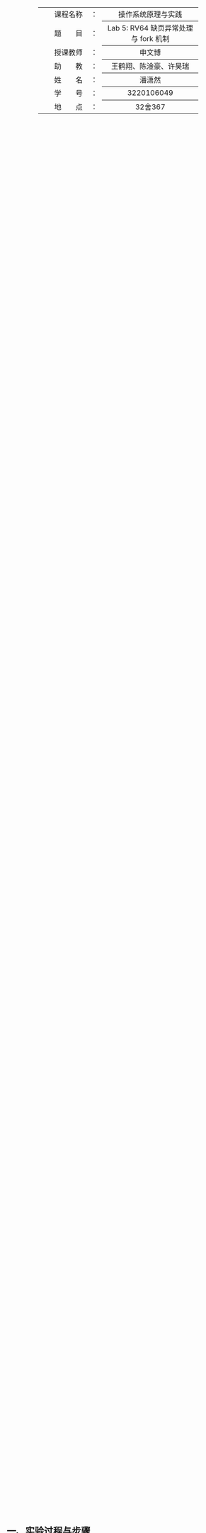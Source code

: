 <div class="cover" style="page-break-after:always;width:100%;height:100%;border:none;margin: 0 auto;text-align:center;">
    <div style="width:60%;margin: 0 auto;height:0;padding-bottom:10%;">
        </br>
        <img src="https://raw.githubusercontent.com/Keldos-Li/pictures/main/typora-latex-theme/ZJU-name.svg" alt="校名" style="width:100%;"/>
    </div>
    </br></br></br></br></br>
    <div style="width:60%;margin: 0 auto;height:0;padding-bottom:40%;">
        <img src="https://raw.githubusercontent.com/Keldos-Li/pictures/main/typora-latex-theme/ZJU-logo.svg" alt="校徽" style="width:100%;"/>
    </div>
    </br></br></br></br></br></br></br></br>
    </br>
    </br>
    <table style="border:none;text-align:center;width:72%;font-size:14px; margin: 0 auto;">
    <tbody style="font-size:12pt;">
        <tr style="font-weight:normal;"> 
            <td style="width:20%;text-align:right;">课程名称</td>
            <td style="width:2%">：</td> 
            <td style="width:40%;font-weight:normal;border-bottom: 1px solid;text-align:center;"> 操作系统原理与实践</td>     </tr>
        <tr style="font-weight:normal;"> 
            <td style="width:20%;text-align:right;">题　　目</td>
            <td style="width:2%">：</td> 
            <td style="width:40%;font-weight:normal;border-bottom: 1px solid;text-align:center;">Lab 5: RV64 缺页异常处理与 fork 机制</td>     </tr>
        <tr style="font-weight:normal;"> 
            <td style="width:20%;text-align:right;">授课教师</td>
            <td style="width:2%">：</td> 
            <td style="width:40%;font-weight:normal;border-bottom: 1px solid;text-align:center;">申文博</td>     </tr>
         <tr style="font-weight:normal;"> 
            <td style="width:20%;text-align:right;">助　　教</td>
            <td style="width:2%">：</td> 
            <td style="width:40%;font-weight:normal;border-bottom: 1px solid;text-align:center;">王鹤翔、陈淦豪、许昊瑞</td>     </tr>
        <tr style="font-weight:normal;"> 
            <td style="width:20%;text-align:right;">姓　　名</td>
            <td style="width:2%">：</td> 
            <td style="width:40%;font-weight:normal;border-bottom: 1px solid;text-align:center;">潘潇然</td>     </tr>
        <tr style="font-weight:normal;"> 
            <td style="width:20%;text-align:right;">学　　号</td>
            <td style="width:2%">：</td> 
            <td style="width:40%;font-weight:normal;border-bottom: 1px solid;text-align:center;">3220106049</td>     </tr>
         <tr style="font-weight:normal;"> 
            <td style="width:20%;text-align:right;">地　　点</td>
            <td style="width:2%">：</td> 
            <td style="width:40%;font-weight:normal;border-bottom: 1px solid;text-align:center;">32舍367</td>     </tr>
</tbody>              
</table></div>



## 一、实验过程与步骤

1. 在`user/Makefile`下进行修改。要注意是在`user`目录下进行修改，而不是根目录

   ```makefile
   TEST        = PFH1
   
   CFLAG		= ... -D$(TEST)
   ```

### 实现缺页异常处理

1. 在`defs.h`中加入以下内容

   ```c++
   #define VM_ANON 0x1
   #define VM_READ 0x2
   #define VM_WRITE 0x4
   #define VM_EXEC 0x8
   ```

2. 在`proc.h`中加入`vm_area_struct`和`mm_struct`的定义，并更新`task_struct`

3. 完成`find_vma`函数，实现对`vm_area_struct`的查找。我们根据传入的`addr`，遍历链表，查看`addr`是否落在某一块`vma`之中，若在则返回对应`vma`，否则返回`NULL`

   ```c++
   struct vm_area_struct *find_vma(struct mm_struct *mm, uint64_t addr) {
     struct vm_area_struct *vma = mm->mmap;
     while (vma != NULL) {
       if (addr >= vma->vm_start && addr < vma->vm_end) {
         return vma;
       }
       vma = vma->vm_next;
     }
     return NULL;
   }
   ```

4. 完成`do_mmap`函数。这里我们需要根据`vm_area_struct`结构体的定义，对其赋值。完成赋值后，我们将其添加到链表之中。如果链表为空，那么我们直接将`mm->mmap`赋值为`new_vma`即可，否则我们将其遍历到末尾，并将`new_vma`连接到链表末尾。

   ```c++
   uint64_t do_mmap(struct mm_struct *mm, uint64_t addr, uint64_t len,
                    uint64_t vm_pgoff, uint64_t vm_filesz, uint64_t flags) {
     struct vm_area_struct *new_vma = (struct vm_area_struct *)kalloc();
     new_vma->vm_start = addr;
     new_vma->vm_end = addr + len;
     new_vma->vm_flags = flags;
     new_vma->vm_pgoff = vm_pgoff;
     new_vma->vm_filesz = vm_filesz;
     new_vma->vm_next = NULL;
     new_vma->vm_prev = NULL;
     new_vma->vm_mm = mm;
     struct vm_area_struct *vma;
     for (vma = mm->mmap; vma && vma->vm_next; vma = vma->vm_next);
     if (vma) {
       vma->vm_next = new_vma;
       new_vma->vm_prev = vma;
     } else {
       mm->mmap = new_vma;
     }
   
     return addr;
   }
   ```

5. 修改`task_init`和`load_program`，因为这时我们在初始化阶段只需要建立一个VMA即可，其他操作在后面完成。这样，我们的`task_init`只需要在复制`swapper_pg_dir`后，调用`load_program`把elf的地址添加到vma链表中即可，同时调用结束后把用户栈对应地址添加到vma链表中即可。

   ```c++
   void load_program(struct task_struct *task) {
     ...
     for (int i = 0; i < ehdr->e_phnum; ++i) {
       Elf64_Phdr *phdr = phdrs + i;
       if (phdr->p_type == PT_LOAD) {
         uint64_t start_pg = phdr->p_vaddr;
         uint64_t pg_offset = phdr->p_vaddr & 0xfff;
         uint64_t size = phdr->p_memsz + pg_offset;
         uint64_t perm = ((phdr->p_flags & PF_X) << 3) |
                         ((phdr->p_flags & PF_W) << 1) |
                         ((phdr->p_flags & PF_R) >> 1);
         do_mmap(&task->mm, start_pg, phdr->p_memsz, phdr->p_offset,
                 phdr->p_filesz, perm);
         ...
       }
     }
     task->thread.sepc = (uint64_t)ehdr->e_entry;
   }
   void task_init() {
       ...
       memcpy((void *)task[i]->pgd, (void *)swapper_pg_dir, PGSIZE);
       // 将uapp所在的页面映射到每个进程的页表中
       load_program(task[i]);
       do_mmap(&task[i]->mm, USER_END - PGSIZE, PGSIZE, 0, PGSIZE,
               VM_READ | VM_WRITE | VM_ANON);
       // delete in lab5 for demand paging
       // 用户态栈
       // void *user_stack_page = kalloc();
       // if (!user_stack_page) {
       //   printk("kalloc failed\n");
       //   return;
       // }
       // create_mapping(task[i]->pgd, USER_END - PGSIZE,
       //                (uint64_t)user_stack_page - PA2VA_OFFSET, PGSIZE, 0x17);
       // end delete
     }
   
     printk("...task_init done!\n");
   }
   ```

   完成后我们运行就可以发现出现如下page fault，符合预期

   <div align="center"><img src="https://pixe1ran9e.oss-cn-hangzhou.aliyuncs.com/image-20241204001656104.png" alt="image-20241204001656104" style="zoom: 80%;" /></div>

6. 实现`do_page_fault`函数及相关逻辑

   - 首先在`trap_handler`中添加判断`scause`若是page fault则调用此函数进行处理

     ```c++
     else if (scause == 0xc || scause == 0xd || scause == 0xf) {
           Log("[PID = %d PC = %lx] Valid page fault at [0x%lx] with cause %d",
               current->pid, regs->sepc, regs->stval, scause);
           do_page_fault(regs);
         }
     ```

   - 其次在`pt_regs`中添加`stval`以便后续调用，稍微修改`_traps`

     ```c++
     // proc.h
     struct pt_regs {
       uint64_t s[32];
       uint64_t sepc;
       uint64_t sstatus;
       uint64_t stval;
     };
     
     // entry.S
     _skip_init_traps:
         addi sp, sp, -280
         ...
         csrr t0, stval
         sd t0, 272(sp)
     
         ...
         ld t0, 272(sp)
         csrw stval, t0
         ...
         addi sp, sp, 280
     ```

   - 接下来我们首先通过`stval`获取出错的虚拟地址。之后我们在通过`find_vma`中寻找此虚拟地址，若不能找到输出对应错误。接下来，我们是否有合适的权限处理page fault，比如触发的是 instruction page fault 但 vma 权限不允许执行。处理好之后，我们分配一个新页。

     接下来我们判断`vma`，若当前为匿名空间，那么我们直接`create_mapping`映射`bad_address`所在页即可。否则，我们需要从ELF中读取数据，填充后再映射到用户空间。这里我们首先通过`PGROUNDDOWN`这个宏来判断bad_address是否在Segment的第一页或者最后一页。之后我们再分别计算`vm_start`在第一页的偏移量`begin_offset`以及该Segment在最后一页剩余的空间`end_remain`，因为我们需要通过这两个值计算需要映射的空间大小。

     如果bad_address同时在第一页和最后一页，即Segment只有一页，实际映射空间大小是一页的大小减去`begin_offset`和`end_remain`；若只在第一页，减去前者即可；若只在最后一页，减去后者即可；否则，正常映射一页即可。最后同样利用`create_mapping`进行映射。

     ```c++
     void do_page_fault(struct pt_regs *regs, uint64_t scause) {
       uint64_t bad_address = regs->stval;
       struct vm_area_struct *vma = find_vma(&current->mm, bad_address);
       if (!vma)
         Err("Fail to find vma when doing page fault at [0x%lx]\n", bad_address);
         
       if ((vma->vm_flags & VM_EXEC == 0) && scause == 0xc ||
           (vma->vm_flags & VM_READ == 0) && scause == 0xd ||
           (vma->vm_flags & VM_WRITE == 0) && scause == 0xf)
         Err("Catch wrong page fault at [0x%lx] with no permission, cause %lx\n",
             bad_address, scause);
         
       uint64_t page = (uint64_t)alloc_page();
       memset((void *)page, 0, PAGE_SIZE);
       if (!(vma->vm_flags & VM_ANON)) {
         uint64_t begin_offset = vma->vm_start & 0xfff;
         uint64_t end_remain = PGSIZE - (vma->vm_start + vma->vm_filesz) & 0xfff;
         uint64_t first_flag = 0, last_flag = 0;
         if (PGROUNDDOWN(bad_address) == PGROUNDDOWN(vma->vm_start)) first_flag = 1;
         if (PGROUNDDOWN(bad_address) ==
             PGROUNDDOWN(vma->vm_start + vma->vm_filesz - 1))
           last_flag = 1;
         if (first_flag && last_flag)
           memcpy((void *)(page + begin_offset),
                  (void *)((uint64_t)_sramdisk + vma->vm_pgoff),
                  PGSIZE - begin_offset - end_remain);
         else if (first_flag)
           memcpy((void *)page + begin_offset,
                  (void *)((uint64_t)_sramdisk + vma->vm_pgoff),
                  PGSIZE - begin_offset);
         else if (last_flag)
           memcpy((void *)page,
                  (void *)((uint64_t)_sramdisk + vma->vm_pgoff +
                           PGROUNDDOWN(bad_address) - vma->vm_start),
                  PGSIZE - end_remain);
         else
           memcpy((void *)page,
                  (void *)((uint64_t)_sramdisk + vma->vm_pgoff +
                           PGROUNDDOWN(bad_address) - vma->vm_start),
                  PGSIZE);
       }
       uint64_t perm = 0x11 | (vma->vm_flags & VM_EXEC) |
                       (vma->vm_flags & VM_WRITE) | (vma->vm_flags & VM_READ);
       create_mapping(current->pgd, PGROUNDDOWN(bad_address), page - PA2VA_OFFSET,
                      PGSIZE, perm);
     }
     ```

7. 测试缺页处理

   - `make run TEST=PFH1` 可以发现得到了和lab4中一样的结果。同时可以发现我们只在`set_up_final`函数中进行了三次映射。同时只有第一次进行每个进程才会触发page fault，

     <div align="center"><img src="https://pixe1ran9e.oss-cn-hangzhou.aliyuncs.com/image-20241204003956068.png" alt="image-20241204003956068" style="zoom:67%;" /></div>

     <div align="center"><img src="https://pixe1ran9e.oss-cn-hangzhou.aliyuncs.com/image-20241204004015883.png" alt="image-20241204004015883" style="zoom:75%;" /></div>

   - `make run TEST=PFH2` 可以发现映射的虚拟地址空间会缺少一页，符合预期。

     <div align="center"><img src="https://pixe1ran9e.oss-cn-hangzhou.aliyuncs.com/image-20241204004343183.png" alt="image-20241204004343183" style="zoom:67%;" /></div>

### 实现fork系统调用

1. 修改`proc`相关代码，使其只初始化一个进程，其他进程保留为NULL等待fork创建。我们增加全局变量`nr_tasks`，并初始化为2，即一个idle线程加一个内核线程。在`task_init`和`schedule`函数中将所有`NR_TASKS`改成`nr_tasks`即可

2. 在`syscall.h`中添加`#define SYS_CLONE 220`。并在`sys_call`中增加对`SYS_CLONE`的判断

   ```c++
   void sys_call(struct pt_regs *regs) {
     //   printk("syscall %d\n", regs->s[17]);
     if (regs->s[17] == SYS_WRITE)
       sys_write(regs);
     else if (regs->s[17] == SYS_GETPID)
       sys_getpid(regs);
     else if (regs->s[17] == SYS_CLONE)
       do_fork(regs);
   }
   ```

3. 之后，我们逐步完成`do_fork`函数

   - 首先创建新`task_struct`变量并拷贝内核栈，设置对应值。我们首先将父进程所有信息复制到新进程上，也包括内核栈，因为内核栈和 `task_struct` 在同一个页的高低地址上。之后根据`nr_tasks`赋值`pid`，更新`task`数组，初始化`mm.mmap`为NULL。之后，我们将新进程的`thread.ra`设置为`_ret_from_fork`的地址，其中`_ret_from_fork`如下，使得子进程在离开函数后可以返回到`trap_handler`下一行，即会认为自己刚从trap中返回。之后，我们将`thread.sscratch`设置为当前`sccratch`的值，这是因为原本这其中就存着父进程用户栈指针的虚拟地址。

     在这之后，对于子进程，其`pt_regs`在`task_struct`中的偏移应该与父进程一致，这样我们就可以得到正确的`pt_regs`地址，而这个地址就是`thread.sp`的值。

     然后我们还要将子进程`pt_regs`的`s[10](a0)`设置为0，`sepc`加4，同时将`thread.sp`赋值给`s[2](sp)`

     ```c++
       struct task_struct *new_task = (struct task_struct *)kalloc();
       if (!new_task) {
         Err("kalloc new task failed");
       }
       memcpy((void *)new_task, (void *)current, PGSIZE);
       new_task->pid = nr_tasks;
       task[nr_tasks++] = new_task;
       new_task->state = TASK_RUNNING;
       new_task->thread.ra = (uint64_t)&__ret_from_fork;
       new_task->mm.mmap = NULL;
       new_task->thread.sscratch = csr_read(sscratch);
       struct pt_regs *child_regs =
           (struct pt_regs *)((uint64_t)new_task + (uint64_t)regs -
                              PGROUNDDOWN((uint64_t)regs));
       new_task->thread.sp = (uint64_t)child_regs;
       child_regs->s[10] = 0;
       child_regs->sepc += 4;
       child_regs->s[2] = new_task->thread.sp;
     ```

     ```assembly
     call trap_handler      
         .globl __ret_from_fork
     __ret_from_fork:
     ```

   - 之后我们创建子进程的页表。我们首先拷贝内核页表`swapper_pg_dir`。之后，我们遍历父进程(`current`)的vma。在遍历的第一步，我们先将父进程的每个vma添加到新进程的vma链表之中，这里的操作类似`do_mmap`中的操作。之后，我们按页访问每个vma对应的区域。对每一页，我们按我们在lab3中类似的方法walk页表，若遇到某一级页表Valid项为0，则说明该页未被映射，不需要继续后续处理。若存在对应的页表项，则复制此页表项内容并映射到新页表中。

     ```c++
     new_task->pgd = (uint64_t *)kalloc();
       if (!new_task->pgd) {
         Err("kalloc child pgd failed");
       }
       memcpy((void *)new_task->pgd, (void *)swapper_pg_dir, PGSIZE);
       struct vm_area_struct *vma = current->mm.mmap;
       while (vma) {
         struct vm_area_struct *new_vma = (struct vm_area_struct *)kalloc();
         if (!new_vma) {
           Err("kalloc new vma failed");
         }
         memcpy((void *)new_vma, (void *)vma, sizeof(struct vm_area_struct));
         new_vma->vm_prev = NULL;
         new_vma->vm_next = NULL;
         // 插入到子进程的 VMA 链表中
         if (new_task->mm.mmap == NULL) {
           new_task->mm.mmap = new_vma;
         } else {
           struct vm_area_struct *now = new_task->mm.mmap;
           while (now->vm_next) {
             now = now->vm_next;
           }
           now->vm_next = new_vma;
           new_vma->vm_prev = now;
         }
         // walk VMA 对应的每一页
         uint64_t addr = PGROUNDDOWN(vma->vm_start);
         while (addr < vma->vm_end) {
           uint64_t vpn2 = (addr >> 30) & 0x1ff;
           uint64_t vpn1 = (addr >> 21) & 0x1ff;
           uint64_t vpn0 = (addr >> 12) & 0x1ff;
           uint64_t *pte2 = &current->pgd[vpn2];
           if (!(*pte2 & PTE_V)) {
             addr += PGSIZE;
             continue;
           }
           uint64_t *pgtbl_lvl1;
           pgtbl_lvl1 = (uint64_t *)(((*pte2 >> 10) << 12) + PA2VA_OFFSET);
           uint64_t *pte1 = &pgtbl_lvl1[vpn1];
           if (!(*pte1 & PTE_V)) {
             addr += PGSIZE;
             continue;
           }
           uint64_t *pgtbl_lvl0;
           pgtbl_lvl0 = (uint64_t *)(((*pte1 >> 10) << 12) + PA2VA_OFFSET);
           uint64_t *pte = &pgtbl_lvl0[vpn0];
           if (*pte & PTE_V) {
             void *page = kalloc();
             if (!page) {
               Err("kalloc page failed");
             }
             memcpy(page, (void *)addr, PGSIZE);
             uint64_t perm = 0x11 | ((*pte) & 0xff);
             create_mapping(new_task->pgd, addr, (uint64_t)page - PA2VA_OFFSET,
                            PGSIZE, perm);
           }
           addr += PGSIZE;
         }
         vma = vma->vm_next;
       }
     ```

   - 最后，我们返回子进程的`pid`即可

     ```c++
     return new_task->pid;
     ```

4. 接下来，我们对fork进行测试

   - `make run TEST=FORK1` 观察输出可以发现，我们在每次fork的过程中，都对已有的页表项进行了复制和映射，同时每个进程的`global_variable`互不影响，并且page fault也都只对本进程中页表添加映射。

     ```c++
     ..setup_vm done!
     ...buddy_init done!
     ...mm_init done!
     [vm.c,86,create_mapping] root: ffffffe00020b000, [80200000, 80204000) -> [ffffffe000200000, ffffffe000204000), perm: 0b
     [vm.c,86,create_mapping] root: ffffffe00020b000, [80204000, 80205000) -> [ffffffe000204000, ffffffe000205000), perm: 03
     [vm.c,86,create_mapping] root: ffffffe00020b000, [80205000, 88200000) -> [ffffffe000205000, ffffffe008200000), perm: 07
     ..setup_vm_final done
     ...task_init done!
     2024 ZJU Operating System
     SET [PID = 1 PRIORITY = 7 COUNTER = 7]
     
     switch to [PID = 1 PRIORITY = 7 COUNTER = 7]
     [trap.c,34,trap_handler] [PID = 1 PC = 100e8] Valid page fault at [0x100e8] with cause 12
     [vm.c,86,create_mapping] root: ffffffe0002cf000, [802d2000, 802d3000) -> [10000, 11000), perm: 1f
     [trap.c,34,trap_handler] [PID = 1 PC = 101ac] Valid page fault at [0x3ffffffff8] with cause 15
     [vm.c,86,create_mapping] root: ffffffe0002cf000, [802d5000, 802d6000) -> [3ffffff000, 4000000000), perm: 17
     [vm.c,86,create_mapping] root: ffffffe0002d9000, [802db000, 802dc000) -> [10000, 11000), perm: 5f
     [vm.c,86,create_mapping] root: ffffffe0002d9000, [802df000, 802e0000) -> [3ffffff000, 4000000000), perm: d7
     [syscall.c,122,do_fork] [PID = 2] forked from [PID = 1]
     
     [trap.c,34,trap_handler] [PID = 1 PC = 10228] Valid page fault at [0x122d0] with cause 13
     [vm.c,86,create_mapping] root: ffffffe0002cf000, [802e2000, 802e3000) -> [12000, 13000), perm: 1f
     [trap.c,34,trap_handler] [PID = 1 PC = 11114] Valid page fault at [0x11114] with cause 12
     [vm.c,86,create_mapping] root: ffffffe0002cf000, [802e3000, 802e4000) -> [11000, 12000), perm: 1f
     [U-PARENT] pid: 1 is running! global_variable: 0
     [U-PARENT] pid: 1 is running! global_variable: 1
     [U-PARENT] pid: 1 is running! global_variable: 2
     
     switch to [PID = 2 PRIORITY = 7 COUNTER = 7]
     [trap.c,34,trap_handler] [PID = 2 PC = 101e0] Valid page fault at [0x122d0] with cause 13
     [vm.c,86,create_mapping] root: ffffffe0002d9000, [802e4000, 802e5000) -> [12000, 13000), perm: 1f
     [trap.c,34,trap_handler] [PID = 2 PC = 11114] Valid page fault at [0x11114] with cause 12
     [vm.c,86,create_mapping] root: ffffffe0002d9000, [802e5000, 802e6000) -> [11000, 12000), perm: 1f
     [U-CHILD] pid: 2 is running! global_variable: 0
     [U-CHILD] pid: 2 is running! global_variable: 1
     [U-CHILD] pid: 2 is running! global_variable: 2
     SET [PID = 1 PRIORITY = 7 COUNTER = 7]
     SET [PID = 2 PRIORITY = 7 COUNTER = 7]
     
     switch to [PID = 1 PRIORITY = 7 COUNTER = 7]
     [U-PARENT] pid: 1 is running! global_variable: 3
     [U-PARENT] pid: 1 is running! global_variable: 4
     [U-PARENT] pid: 1 is running! global_variable: 5
     
     switch to [PID = 2 PRIORITY = 7 COUNTER = 7]
     [U-CHILD] pid: 2 is running! global_variable: 3
     [U-CHILD] pid: 2 is running! global_variable: 4
     [U-CHILD] pid: 2 is running! global_variable: 5
     SET [PID = 1 PRIORITY = 7 COUNTER = 7]
     SET [PID = 2 PRIORITY = 7 COUNTER = 7]
     
     switch to [PID = 1 PRIORITY = 7 COUNTER = 7]
     [U-PARENT] pid: 1 is running! global_variable: 6
     ```

   - `make run TEST=FORK2`在此测试中，父进程给`global_variable`自增了三次，并且为 `placeholder` 中赋值了字符串之后才 fork 出子进程。因此，我们在输出中可以看到`pid`为1的进程第一次执行时，`global_variable`从0开始增加，并且不输出字符串。在fork后的`pid`为2的进程第一次执行时，`global_variable`就从3开始增加，并且输出了对应字符串`ZJU OS Lab5`，并且后续和父进程互不影响。

     ```c++
     ..setup_vm done!
     ...buddy_init done!
     ...mm_init done!
     [vm.c,86,create_mapping] root: ffffffe00020b000, [80200000, 80204000) -> [ffffffe000200000, ffffffe000204000), perm: 0b
     [vm.c,86,create_mapping] root: ffffffe00020b000, [80204000, 80205000) -> [ffffffe000204000, ffffffe000205000), perm: 03
     [vm.c,86,create_mapping] root: ffffffe00020b000, [80205000, 88200000) -> [ffffffe000205000, ffffffe008200000), perm: 07
     ..setup_vm_final done
     ...task_init done!
     2024 ZJU Operating System
     SET [PID = 1 PRIORITY = 7 COUNTER = 7]
     
     switch to [PID = 1 PRIORITY = 7 COUNTER = 7]
     [trap.c,34,trap_handler] [PID = 1 PC = 100e8] Valid page fault at [0x100e8] with cause 12
     [vm.c,86,create_mapping] root: ffffffe0002cf000, [802d2000, 802d3000) -> [10000, 11000), perm: 1f
     [trap.c,34,trap_handler] [PID = 1 PC = 101ac] Valid page fault at [0x3ffffffff8] with cause 15
     [vm.c,86,create_mapping] root: ffffffe0002cf000, [802d5000, 802d6000) -> [3ffffff000, 4000000000), perm: 17
     [trap.c,34,trap_handler] [PID = 1 PC = 101d0] Valid page fault at [0x12518] with cause 13
     [vm.c,86,create_mapping] root: ffffffe0002cf000, [802d8000, 802d9000) -> [12000, 13000), perm: 1f
     [trap.c,34,trap_handler] [PID = 1 PC = 112cc] Valid page fault at [0x112cc] with cause 12
     [vm.c,86,create_mapping] root: ffffffe0002cf000, [802d9000, 802da000) -> [11000, 12000), perm: 1f
     [trap.c,34,trap_handler] [PID = 1 PC = 10434] Valid page fault at [0x14520] with cause 13
     [vm.c,86,create_mapping] root: ffffffe0002cf000, [802da000, 802db000) -> [14000, 15000), perm: 1f
     [U] pid: 1 is running! global_variable: 0
     [U] pid: 1 is running! global_variable: 1
     [U] pid: 1 is running! global_variable: 2
     [trap.c,34,trap_handler] [PID = 1 PC = 10228] Valid page fault at [0x13520] with cause 15
     [vm.c,86,create_mapping] root: ffffffe0002cf000, [802db000, 802dc000) -> [13000, 14000), perm: 1f
     [vm.c,86,create_mapping] root: ffffffe0002dd000, [802df000, 802e0000) -> [10000, 11000), perm: 5f
     [vm.c,86,create_mapping] root: ffffffe0002dd000, [802e2000, 802e3000) -> [11000, 12000), perm: 5f
     [vm.c,86,create_mapping] root: ffffffe0002dd000, [802e3000, 802e4000) -> [12000, 13000), perm: df
     [vm.c,86,create_mapping] root: ffffffe0002dd000, [802e4000, 802e5000) -> [13000, 14000), perm: df
     [vm.c,86,create_mapping] root: ffffffe0002dd000, [802e5000, 802e6000) -> [14000, 15000), perm: df
     [vm.c,86,create_mapping] root: ffffffe0002dd000, [802e7000, 802e8000) -> [3ffffff000, 4000000000), perm: d7
     [syscall.c,122,do_fork] [PID = 2] forked from [PID = 1]
     
     [U-PARENT] pid: 1 is running! Message: ZJU OS Lab5
     [U-PARENT] pid: 1 is running! global_variable: 3
     [U-PARENT] pid: 1 is running! global_variable: 4
     [U-PARENT] pid: 1 is running! global_variable: 5
     
     switch to [PID = 2 PRIORITY = 7 COUNTER = 7]
     [U-CHILD] pid: 2 is running! Message: ZJU OS Lab5
     [U-CHILD] pid: 2 is running! global_variable: 3
     [U-CHILD] pid: 2 is running! global_variable: 4
     [U-CHILD] pid: 2 is running! global_variable: 5
     SET [PID = 1 PRIORITY = 7 COUNTER = 7]
     SET [PID = 2 PRIORITY = 7 COUNTER = 7]
     
     switch to [PID = 1 PRIORITY = 7 COUNTER = 7]
     [U-PARENT] pid: 1 is running! global_variable: 6
     [U-PARENT] pid: 1 is running! global_variable: 7
     [U-PARENT] pid: 1 is running! global_variable: 8
     
     switch to [PID = 2 PRIORITY = 7 COUNTER = 7]
     [U-CHILD] pid: 2 is running! global_variable: 6
     [U-CHILD] pid: 2 is running! global_variable: 7
     ```

   - `make run TEST=FORK3`

     - 首先测试程序如下，我们标记每次fork便于阐述

       ```c++
       #elif defined(FORK3)
       int global_variable = 0;
       
       int main() {
         printf("[U] pid: %ld is running! global_variable: %d\n", getpid(),
                global_variable++);
         fork(); // fork1
         fork(); // fork2
       
         printf("[U] pid: %ld is running! global_variable: %d\n", getpid(),
                global_variable++);
         fork(); // fork3
       
         while (1) {
           printf("[U] pid: %ld is running! global_variable: %d\n", getpid(),
                  global_variable++);
           wait(WAIT_TIME);
         }
       }
       ```

     - 接下来我们分析以下输出

       - 第一次`pid`为1的进程输出一次`global_variable`，并增加1。接下来马上就进行两次`fork`，分别对应`pid`为2和3的子进程，这两个进程的`global_variable`的值都为1。观察输出符合

         ```c++
         [syscall.c,122,do_fork] [PID = 2] forked from [PID = 1]
         [syscall.c,122,do_fork] [PID = 3] forked from [PID = 1]
         [U] pid: 2 is running! global_variable: 1
         [U] pid: 3 is running! global_variable: 1
         ```

       - 之后进程`pid=1`再输出一次`global_variable`，值为1，并增加1为2。接下来再进行`fork`，对应`pid`为4的子进程，`global_variable`初始值为2，符合预期。

         ```c++
         [syscall.c,122,do_fork] [PID = 4] forked from [PID = 1]
         [U] pid: 4 is running! global_variable: 2
         ```

       - 就此`pid=1`的进程完成所有`fork`，在运行完成进入`wait`后切换到`pid=2`的进程。前面提到过，此进程`global_variable`初始值为1。此进程从执行完`fork1`后一行开始执行，因此马上`fork`生成`pid=5`的进程，`global_variable`初始值同样也是1，因为没有自增。

         ```c++
         [syscall.c,122,do_fork] [PID = 5] forked from [PID = 2]
         [U] pid: 5 is running! global_variable: 1
         ```

       - 之后，`global_variable`自增一次变为2后，`fork`生成`pid=6`的进程，`global_variable`初始值为2，符合预期。

         ```c++
         [syscall.c,122,do_fork] [PID = 6] forked from [PID = 2]
         [U] pid: 6 is running! global_variable: 2
         ```

       - 之后`pid=3`的进程从执行完`fork2`后一行开始执行，自增1使得`global_variable`变成2后，`fork`生成`pid=7`的进程，`global_variable`为2，符合预期

         ```c++
         [syscall.c,122,do_fork] [PID = 7] forked from [PID = 3]
         [U] pid: 7 is running! global_variable: 2
         ```

       - 最后，`pid=5`的进程同样从执行完`fork2`后一行开始执行，自增1后同样`fork`生成`pid=8`的进程，`global_variable`为2，符合预期

         ```c++
         [syscall.c,122,do_fork] [PID = 8] forked from [PID = 5]
         [U] pid: 8 is running! global_variable: 2
         ```

       - 到此，所有进程程序都运行结束，均符合预期

     ```C++
     ..setup_vm done!
     ...buddy_init done!
     ...mm_init done!
     [vm.c,86,create_mapping] root: ffffffe00020b000, [80200000, 80204000) -> [ffffffe000200000, ffffffe000204000), perm: 0b
     [vm.c,86,create_mapping] root: ffffffe00020b000, [80204000, 80205000) -> [ffffffe000204000, ffffffe000205000), perm: 03
     [vm.c,86,create_mapping] root: ffffffe00020b000, [80205000, 88200000) -> [ffffffe000205000, ffffffe008200000), perm: 07
     ..setup_vm_final done
     ...task_init done!
     2024 ZJU Operating System
     SET [PID = 1 PRIORITY = 7 COUNTER = 7]
     
     switch to [PID = 1 PRIORITY = 7 COUNTER = 7]
     [trap.c,34,trap_handler] [PID = 1 PC = 100e8] Valid page fault at [0x100e8] with cause 12
     [vm.c,86,create_mapping] root: ffffffe0002cf000, [802d2000, 802d3000) -> [10000, 11000), perm: 1f
     [trap.c,34,trap_handler] [PID = 1 PC = 101ac] Valid page fault at [0x3ffffffff8] with cause 15
     [vm.c,86,create_mapping] root: ffffffe0002cf000, [802d5000, 802d6000) -> [3ffffff000, 4000000000), perm: 17
     [trap.c,34,trap_handler] [PID = 1 PC = 101c8] Valid page fault at [0x122b0] with cause 13
     [vm.c,86,create_mapping] root: ffffffe0002cf000, [802d8000, 802d9000) -> [12000, 13000), perm: 1f
     [trap.c,34,trap_handler] [PID = 1 PC = 11130] Valid page fault at [0x11130] with cause 12
     [vm.c,86,create_mapping] root: ffffffe0002cf000, [802d9000, 802da000) -> [11000, 12000), perm: 1f
     [U] pid: 1 is running! global_variable: 0
     [vm.c,86,create_mapping] root: ffffffe0002db000, [802dd000, 802de000) -> [10000, 11000), perm: 5f
     [vm.c,86,create_mapping] root: ffffffe0002db000, [802e0000, 802e1000) -> [11000, 12000), perm: 5f
     [vm.c,86,create_mapping] root: ffffffe0002db000, [802e1000, 802e2000) -> [12000, 13000), perm: df
     [vm.c,86,create_mapping] root: ffffffe0002db000, [802e3000, 802e4000) -> [3ffffff000, 4000000000), perm: d7
     [syscall.c,122,do_fork] [PID = 2] forked from [PID = 1]
     
     [vm.c,86,create_mapping] root: ffffffe0002e7000, [802e9000, 802ea000) -> [10000, 11000), perm: 5f
     [vm.c,86,create_mapping] root: ffffffe0002e7000, [802ec000, 802ed000) -> [11000, 12000), perm: 5f
     [vm.c,86,create_mapping] root: ffffffe0002e7000, [802ed000, 802ee000) -> [12000, 13000), perm: df
     [vm.c,86,create_mapping] root: ffffffe0002e7000, [802ef000, 802f0000) -> [3ffffff000, 4000000000), perm: d7
     [syscall.c,122,do_fork] [PID = 3] forked from [PID = 1]
     
     [U] pid: 1 is running! global_variable: 1
     [vm.c,86,create_mapping] root: ffffffe0002f3000, [802f5000, 802f6000) -> [10000, 11000), perm: 5f
     [vm.c,86,create_mapping] root: ffffffe0002f3000, [802f8000, 802f9000) -> [11000, 12000), perm: 5f
     [vm.c,86,create_mapping] root: ffffffe0002f3000, [802f9000, 802fa000) -> [12000, 13000), perm: df
     [vm.c,86,create_mapping] root: ffffffe0002f3000, [802fb000, 802fc000) -> [3ffffff000, 4000000000), perm: d7
     [syscall.c,122,do_fork] [PID = 4] forked from [PID = 1]
     
     [U] pid: 1 is running! global_variable: 2
     [U] pid: 1 is running! global_variable: 3
     [U] pid: 1 is running! global_variable: 4
     
     switch to [PID = 2 PRIORITY = 7 COUNTER = 7]
     [vm.c,86,create_mapping] root: ffffffe0002ff000, [80301000, 80302000) -> [10000, 11000), perm: 5f
     [vm.c,86,create_mapping] root: ffffffe0002ff000, [80304000, 80305000) -> [11000, 12000), perm: 5f
     [vm.c,86,create_mapping] root: ffffffe0002ff000, [80305000, 80306000) -> [12000, 13000), perm: df
     [vm.c,86,create_mapping] root: ffffffe0002ff000, [80307000, 80308000) -> [3ffffff000, 4000000000), perm: d7
     [syscall.c,122,do_fork] [PID = 5] forked from [PID = 2]
     
     [U] pid: 2 is running! global_variable: 1
     [vm.c,86,create_mapping] root: ffffffe00030b000, [8030d000, 8030e000) -> [10000, 11000), perm: 5f
     [vm.c,86,create_mapping] root: ffffffe00030b000, [80310000, 80311000) -> [11000, 12000), perm: 5f
     [vm.c,86,create_mapping] root: ffffffe00030b000, [80311000, 80312000) -> [12000, 13000), perm: df
     [vm.c,86,create_mapping] root: ffffffe00030b000, [80313000, 80314000) -> [3ffffff000, 4000000000), perm: d7
     [syscall.c,122,do_fork] [PID = 6] forked from [PID = 2]
     
     [U] pid: 2 is running! global_variable: 2
     [U] pid: 2 is running! global_variable: 3
     [U] pid: 2 is running! global_variable: 4
     
     switch to [PID = 3 PRIORITY = 7 COUNTER = 7]
     [U] pid: 3 is running! global_variable: 1
     [vm.c,86,create_mapping] root: ffffffe000317000, [80319000, 8031a000) -> [10000, 11000), perm: 5f
     [vm.c,86,create_mapping] root: ffffffe000317000, [8031c000, 8031d000) -> [11000, 12000), perm: 5f
     [vm.c,86,create_mapping] root: ffffffe000317000, [8031d000, 8031e000) -> [12000, 13000), perm: df
     [vm.c,86,create_mapping] root: ffffffe000317000, [8031f000, 80320000) -> [3ffffff000, 4000000000), perm: d7
     [syscall.c,122,do_fork] [PID = 7] forked from [PID = 3]
     
     [U] pid: 3 is running! global_variable: 2
     [U] pid: 3 is running! global_variable: 3
     [U] pid: 3 is running! global_variable: 4
     
     switch to [PID = 4 PRIORITY = 7 COUNTER = 7]
     [U] pid: 4 is running! global_variable: 2
     [U] pid: 4 is running! global_variable: 3
     [U] pid: 4 is running! global_variable: 4
     
     switch to [PID = 5 PRIORITY = 7 COUNTER = 7]
     [U] pid: 5 is running! global_variable: 1
     [vm.c,86,create_mapping] root: ffffffe000323000, [80325000, 80326000) -> [10000, 11000), perm: 5f
     [vm.c,86,create_mapping] root: ffffffe000323000, [80328000, 80329000) -> [11000, 12000), perm: 5f
     [vm.c,86,create_mapping] root: ffffffe000323000, [80329000, 8032a000) -> [12000, 13000), perm: df
     [vm.c,86,create_mapping] root: ffffffe000323000, [8032b000, 8032c000) -> [3ffffff000, 4000000000), perm: d7
     [syscall.c,122,do_fork] [PID = 8] forked from [PID = 5]
     
     [U] pid: 5 is running! global_variable: 2
     [U] pid: 5 is running! global_variable: 3
     [U] pid: 5 is running! global_variable: 4
     
     switch to [PID = 6 PRIORITY = 7 COUNTER = 7]
     [U] pid: 6 is running! global_variable: 2
     [U] pid: 6 is running! global_variable: 3
     [U] pid: 6 is running! global_variable: 4
     
     switch to [PID = 7 PRIORITY = 7 COUNTER = 7]
     [U] pid: 7 is running! global_variable: 2
     [U] pid: 7 is running! global_variable: 3
     [U] pid: 7 is running! global_variable: 4
     
     switch to [PID = 8 PRIORITY = 7 COUNTER = 7]
     [U] pid: 8 is running! global_variable: 2
     [U] pid: 8 is running! global_variable: 3
     [U] pid: 8 is running! global_variable: 4
     SET [PID = 1 PRIORITY = 7 COUNTER = 7]
     SET [PID = 2 PRIORITY = 7 COUNTER = 7]
     SET [PID = 3 PRIORITY = 7 COUNTER = 7]
     SET [PID = 4 PRIORITY = 7 COUNTER = 7]
     SET [PID = 5 PRIORITY = 7 COUNTER = 7]
     SET [PID = 6 PRIORITY = 7 COUNTER = 7]
     SET [PID = 7 PRIORITY = 7 COUNTER = 7]
     SET [PID = 8 PRIORITY = 7 COUNTER = 7]
     
     switch to [PID = 1 PRIORITY = 7 COUNTER = 7]
     [U] pid: 1 is running! global_variable: 5
     ```


### 写时复制COW

1. 首先按实验指导要求修改`mm.c`和`mm.h`

2. 接下来，我们首先新建`do_cow_fork`函数，此函数由`do_fork`函数直接复制而来，以避免在修改过程把原来的fork修改坏了。`do_cow_fork`与原先`do_fork`函数不同的是，当我们需要为子进程创建新页拷贝父进程内容时，我们只需要进行以下操作即可：首先将对应物理页的引用计数加一，之后将父进程对应页表项的`PTE_W`设置为0，并将修改后的权限设置给子进程。最后我们为子进程创建一个新的页表项，其映射关系和原先父进程完全相同。在完成所有修改后，我们利用`sfence.vma`进行页表刷新

   ```c++
   uint64_t do_cow_fork(struct pt_regs *regs) {
     ...
     struct vm_area_struct *vma = current->mm.mmap;
     while (vma) {
       ...
       uint64_t addr = PGROUNDDOWN(vma->vm_start);
       while (addr < vma->vm_end) {
         ...
         if (*pte & PTE_V) {
           uint64_t pa = (*pte >> 10) << 12;
           get_page((void *)(pa + PA2VA_OFFSET));
           *pte &= ~PTE_W;
           uint64_t perm = ((*pte) & 0xff) & (~PTE_W);
           create_mapping(new_task->pgd, addr, pa, PGSIZE, perm);
           Log(GREEN "Copy on write at [0x%lx]" CLEAR, addr);
         }
         addr += PGSIZE;
       }
       vma = vma->vm_next;
     }
     asm volatile("sfence.vma zero, zero");
     ...
   }
   
   ```

3. 之后，我们修改`do_page_fault`函数，在获取`vma`并判断是否有正确处理权限后加入对COW的判断和处理。首先我们判断该缺页异常是否由写操作触发，并且`vma`有对应写权限，如果满足说明该页有可能是需要进行COW处理的。接下来，我们walk页表，如果该地址建立了映射并且对应`pte`的`PTE_W`位是0，那么我们就可以判断这是一个COW的页面，进行COW的处理。处理过程也比较简单，我们首先获取对应物理页的引用次数，如果引用次数是1，那么为了简化操作我们直接将`PTE_W`位置为1即可。如果大于1，那么我们首先将原页面引用次数减1，之后创建一个新页，复制原页面内容后，将`PTE_W`设置为1后重新建立一个映射。

   ```c++
   void do_page_fault(struct pt_regs *regs, uint64_t scause) {
     ...
     // COW
     if ((vma->vm_flags & VM_WRITE == 0x4) && scause == 0xf) {
       Log(GREEN "may be cow" CLEAR);
       // get pte
       uint64_t vpn2 = (bad_address >> 30) & 0x1ff;
       uint64_t vpn1 = (bad_address >> 21) & 0x1ff;
       uint64_t vpn0 = (bad_address >> 12) & 0x1ff;
       uint64_t *pte2 = &current->pgd[vpn2];
       if (*pte2 & PTE_V) {
         uint64_t *pgtbl_lvl1;
         pgtbl_lvl1 = (uint64_t *)(((*pte2 >> 10) << 12) + PA2VA_OFFSET);
         uint64_t *pte1 = &pgtbl_lvl1[vpn1];
         if (*pte1 & PTE_V) {
           uint64_t *pgtbl_lvl0;
           pgtbl_lvl0 = (uint64_t *)(((*pte1 >> 10) << 12) + PA2VA_OFFSET);
           uint64_t *pte = &pgtbl_lvl0[vpn0];
           if ((*pte & PTE_V) && (*pte & ~PTE_W)) {  // 确认是COW
             uint64_t pa = ((*pte >> 10) << 12);
             uint64_t refcnt = get_page_refcnt((void *)(pa + PA2VA_OFFSET));
             Log(GREEN "Copy on write at [0x%lx] with refcnt: %d\n" CLEAR,
                 bad_address, refcnt);
             if (refcnt > 1) {
               put_page((void *)(pa + PA2VA_OFFSET));
               void *new_page = kalloc();
               memcpy(new_page, (void *)PGROUNDDOWN(bad_address), PGSIZE);
               uint64_t new_pa = ((uint64_t)new_page - PA2VA_OFFSET);
               create_mapping(current->pgd, bad_address, new_pa, PGSIZE, ((*pte) & 0xff) | PTE_W);
             } else {
               // 引用计数为 1，直接设置可写权限
               *pte |= PTE_W;
             }
             asm volatile("sfence.vma zero, zero");
             return;
           }
         }
       }
     }
     ...
   }
   ```

4. 修改完成后，我们即可以正常运行各项测试，以下只放出`make run TEST=FORK3`的截图，观察到引用次数的变化符合我们的预期。

<div align="center"><img src="https://pixe1ran9e.oss-cn-hangzhou.aliyuncs.com/d65d8d513c707bafbf2ec258b82a0a11.png" alt="img" style="zoom:67%;" /></div>

<div align="center">    <img src="https://pixe1ran9e.oss-cn-hangzhou.aliyuncs.com/5bed1eaf9a0fdd52ad4e47775fd0a1d0.png" alt="img" style="zoom:67%;" /> </div>

<div align="center"><img src="https://pixe1ran9e.oss-cn-hangzhou.aliyuncs.com/e57e002a1e489f7da9431d6dfb2ea459.png" alt="img" style="zoom:67%;" /></div>

## 二、实验心得

本次实验逻辑相对比较清晰，但是一旦函数中某一处地址设置错误，就很容易出现找不到对应`vma`的错误。在写COW的过程中，对整个框架的理解也更加清晰，但也发生了一些和上次实验很像的小错误，比如把`vma->vm_flags & VM_WRITE == 0x4`写成了`vma->vm_flags & VM_WRITE == 0x1`，导致需要进行COW相关处理的页面并没有进行正常的处理，导致错误。另外在COW过程中输出相关信息是很重要的，因为即使我们没有正确的减少原页面的引用次数，但我们仍然可以正常的运行程序，因此我们需要输出引用次数的信息来帮助我们判断。

## 三、思考题

1. 由于完成了COW机制，因此省略思考题1-4
5. 画图分析 `make run TEST=FORK3` 的进程 fork 过程，并呈现出各个进程的 `global_variable` 应该从几开始输出，再与你的输出进行对比验证。

<div align="center"><img src="https://pixe1ran9e.oss-cn-hangzhou.aliyuncs.com/image-20241205191724900.png" alt="image-20241205191724900" style="zoom:50%;" /></div>

- 上图与输出一致，同时已在输出部分分析过
